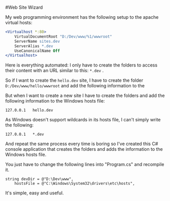 #Web Site Wizard

My web programming environment has the following setup to the apache virtual hosts:

```Apache
<Virtualhost *:80>
    VirtualDocumentRoot "D:/Dev/www/%1/wwwroot"
    ServerName sites.dev
    ServerAlias *.dev
    UseCanonicalName Off
</Virtualhost>
```

Here is everything automated: I only have to create the folders to access their content with an URL similar to this: ```*.dev``` .

So if I want to create the ```hello.dev``` site, I have to create the folder ```D:/Dev/www/hello/wwwroot``` and add the following information to the

But when I want to create a new site I have to create the folders and add the following information to the Windows hosts file:

```
127.0.0.1   hello.dev
```

As Windows doesn't support wildcards in its hosts file, I can't simply write the following:

```
127.0.0.1   *.dev
```

And repeat the same process every time is boring so I've created this C# console application that creates the folders and adds the information to the Windows hosts file.

You just have to change the following lines into "Program.cs" and recompile it.

```c-sharp
string devDir = @"D:\Dev\www",
    hostsFile = @"C:\Windows\System32\drivers\etc\hosts",
```

It's simple, easy and useful.
